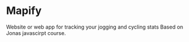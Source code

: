 # Mapify
Website or web app for tracking your jogging and cycling stats
Based on Jonas javascirpt course.
